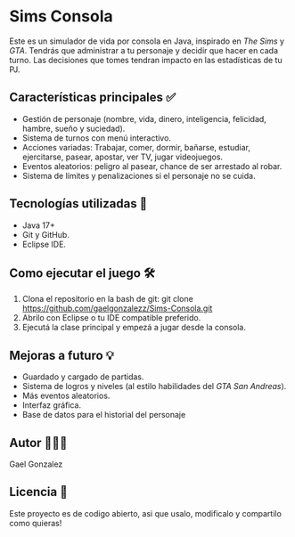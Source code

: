 # Sims Consola 

Este es un simulador de vida por consola en Java, inspirado en *The Sims* y *GTA*.
Tendrás que administrar a tu personaje y decidir que hacer en cada turno. Las decisiones que tomes tendran impacto en las estadísticas de tu PJ.


## Características principales ✅

- Gestión de personaje (nombre, vida, dinero, inteligencia, felicidad, hambre, sueño y suciedad).
- Sistema de turnos con menú interactivo.
- Acciones variadas: Trabajar, comer, dormir, bañarse, estudiar, ejercitarse, pasear, apostar, ver TV, jugar videojuegos.
- Eventos aleatorios: peligro al pasear, chance de ser arrestado al robar.
- Sistema de límites y penalizaciones si el personaje no se cuida.


## Tecnologías utilizadas 🧠

- Java 17+
- Git y GitHub.
- Eclipse IDE.


## Como ejecutar el juego 🛠️

1. Clona el repositorio en la bash de git: 
       git clone https://github.com/gaelgonzalezz/Sims-Consola.git
2. Abrilo con Eclipse o tu IDE compatible preferido.
3. Ejecutá la clase principal y empezá a jugar desde la consola.


## Mejoras a futuro 💡
- Guardado y cargado de partidas.
- Sistema de logros y niveles (al estilo habilidades del *GTA San Andreas*).
- Más eventos aleatorios.
- Interfaz gráfica.
- Base de datos para el historial del personaje


## Autor 🙋🏼‍♂️
Gael Gonzalez

## Licencia 🧢
Este proyecto es de codigo abierto, asi que usalo, modificalo y compartilo como quieras!

